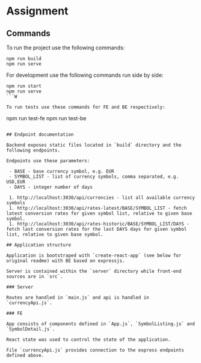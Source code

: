 # Assignment

## Commands

To run the project use the following commands:

```
npm run build
npm run serve
```

For development use the following commands run side by side:

````
npm run start
npm run serve
```W

To run tests use these commands for FE and BE respectively:
````

npm run test-fe
npm run test-be

```

## Endpoint documentation

Backend exposes static files located in `build` directory and the following endpoints.

Endpoints use these parameters:

 - BASE - base currency symbol, e.g. EUR
 - SYMBOL_LIST - list of currency symbols, comma separated, e.g. USD,EUR
 - DAYS - integer number of days

 1. http://localhost:3030/api/currencies - list all available currency symbols
 1. http://localhost:3030/api/rates-latest/BASE/SYMBOL_LIST - fetch latest conversion rates for given symbol list, relative to given base symbol.
 1. http://localhost:3030/api/rates-historic/BASE/SYMBOL_LIST/DAYS - fetch last conversion rates for the last DAYS days for given symbol list, relative to given base symbol.

## Application structure

Application is bootstraped with `create-react-app` (see below for original readme) with BE based on expressjs.

Server is contained within the `server` directory while front-end sources are in `src`.

### Server

Routes are handled in `main.js` and api is handled in `currencyApi.js`.

### FE

App consists of components defined in `App.js`, `SymbolListing.js` and `SymbolDetail.js`.

React state was used to control the state of the application.

File `currencyApi.js` provides connection to the express endpoints defined above.

```
